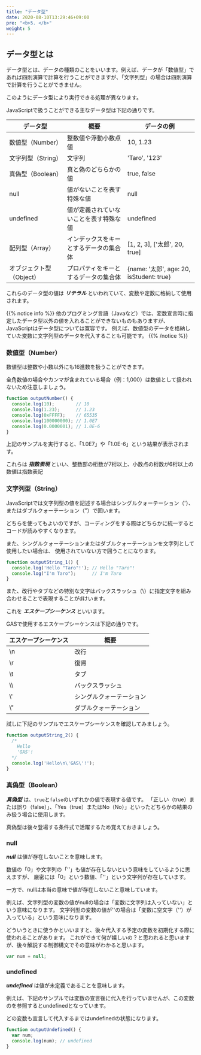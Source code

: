 ```yaml
---
title: "データ型"
date: 2020-08-10T13:29:46+09:00
pre: "<b>5. </b>"
weight: 5
---
```


## データ型とは

データ型とは、データの種類のことをいいます。例えば、データが「数値型」であれば四則演算で計算を行うことができますが、「文字列型」の場合は四則演算で計算を行うことができません。

このようにデータ型により実行できる処理が異なります。

JavaScriptで扱うことができる主なデータ型は下記の通りです。

| データ型 | 概要 | データの例 |
| --- | --- | --- |
| 数値型（Number）| 整数値や浮動小数点値 | 10, 1.23  |
| 文字列型（String）| 文字列 | 'Taro', '123' |
| 真偽型（Boolean）| 真と偽のどちらかの値 | true, false |
| null | 値がないことを表す特殊な値 | null |
| undefined | 値が定義されていないことを表す特殊な値 | undefined |
| 配列型（Array） | インデックスをキーとするデータの集合体 | [1, 2, 3], ['太郎', 20, true] |
| オブジェクト型（Object） | プロパティをキーとするデータの集合体 | {name: '太郎', age: 20, isStudent: true} |

これらのデータ型の値は ***リテラル*** といわれていて、変数や定数に格納して使用されます。

{{% notice info %}}
他のプログミング言語（Javaなど）では、変数宣言時に指定したデータ型以外の値を入れることができないものもありますが、
JavaScriptはデータ型については寛容です。
例えば、数値型のデータを格納していた変数に文字列型のデータを代入することも可能です。
{{% /notice %}}

### 数値型（Number）
数値型は整数や小数以外にも16進数を扱うことができます。

全角数値の場合やカンマが含まれている場合（例：1,000）は数値として扱われないため注意しましょう。

```js
function outputNumber() {
  console.log(10);        // 10
  console.log(1.23);      // 1.23
  console.log(0xFFFF);    // 65535
  console.log(100000000); // 1.0E7
  console.log(0.0000001); // 1.0E-6
}
```

上記のサンプルを実行すると、「1.0E7」や「1.0E-6」という結果が表示されます。

これらは ***指数表現*** といい、整数部の桁数が7桁以上、小数点の桁数が6桁以上の数値は指数表記

### 文字列型（String）
JavaScriptでは文字列型の値を記述する場合はシングルクォーテーション（'）、またはダブルクォーテーション（"）で囲います。

どちらを使ってもよいのですが、コーディングをする際はどちらかに統一するとコードが読みやすくなります。

また、シングルクォーテーションまたはダブルクォーテーションを文字列として使用したい場合は、
使用されていない方で囲うことになります。

```js
function outputString_1() {
  console.log('Hello "Taro"!'); // Hello "Taro"!
  console.log("I'm Taro");      // I'm Taro
}
```

また、改行やタブなどの特別な文字はバックスラッシュ（\）に指定文字を組み合わせることで表現することがdけいます。

これを ***エスケープシーケンス*** といいます。

GASで使用するエスケープシーケンスは下記の通りです。

| エスケープシーケンス | 概要 |
| --- | --- |
| \n | 改行 |
| \r | 復帰 |
| \t | タブ |
| \\\ | バックスラッシュ |
| \\' | シングルクォーテーション |
| \\" | ダブルクォーテーション |

試しに下記のサンプルでエスケープシーケンスを確認してみましょう。

```js
function outputString_2() {
  /*
    Hello
    'GAS'!
  */
  console.log('Hello\n\'GAS\'!');
}
```

### 真偽型（Boolean）

***真偽型*** は、`true`と`false`のいずれかの値で表現する値です。
「正しい（true）または誤り（false）」、「Yes（true）またはNo（No）」といったどちらかの結果のみ扱う場合に使用します。

真偽型は後々登場する条件式で活躍するため覚えておきましょう。

### null

***null*** は値が存在しないことを意味します。

数値の「0」や文字列の「’’」も値が存在しないという意味をしているように思えますが、
厳密には「0」という数値、「''」という文字列が存在しています。

一方で、nullは本当の意味で値が存在しないこと意味しています。

例えば、文字列型の変数の値がnullの場合は「変数に文字列は入っていない」という意味になります。
文字列型の変数の値が''の場合は「変数に空文字（''）が入っている」という意味になります。

どういうときに使うかといいますと、後々代入する予定の変数を初期化する際に使われることがあります。
これができて何が嬉しいの？と思われると思いますが、後々解説する制御構文でその意味がわかると思います。

```js
var num = null;
```

### undefined
***undefined*** は値が未定義であることを意味します。

例えば、下記のサンプルでは変数の宣言後に代入を行っていませんが、この変数のを参照するとundefinedとなっています。

どの変数も宣言して代入するまではundefinedの状態になります。

```js
function outputUndefined() {
  var num;
  console.log(num); // undefined
}
```
